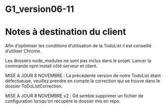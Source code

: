 # G1_version06-11
# Notes à destination du client

Afin d’optimiser les conditions d’utilisation de la TodoList il est conseillé d’utiliser Chrome.

Les dossiers node_modules ne sont pas inclus dans le projet. Lancer la commande npm install côté serveur et client.

MISE A JOUR 8 NOVEMBRE : 
La précédente version de notre TodoList étant défectueuse, veuillez prendre en compte la correction qui se trouve dans le dossier ToDoListCorrection.

MISE A JOUR 8 NOVEMBRE v2 : 
Git semble supprimer un fichier de configuration lorsqu'on récupère le dossier mis en repo. 
